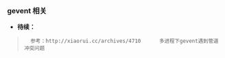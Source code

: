 ### gevent 相关
>
>
>
>
>
>
>
>
>
>
>
>
>
>
>
>
>
>
>
>
>
>
>
>
>
>
>
>

- **待续：**
>       参考：http://xiaorui.cc/archives/4710      多进程下gevent遇到管道冲突问题
>
>
>
>
>
>
>
>
>
>
>
>
>
>
>
>
>
>
>
>
